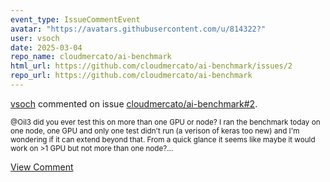 ```yaml
---
event_type: IssueCommentEvent
avatar: "https://avatars.githubusercontent.com/u/814322?"
user: vsoch
date: 2025-03-04
repo_name: cloudmercato/ai-benchmark
html_url: https://github.com/cloudmercato/ai-benchmark/issues/2
repo_url: https://github.com/cloudmercato/ai-benchmark
---
```


<a href='https://github.com/vsoch' target='_blank'>vsoch</a> commented on issue <a href='https://github.com/cloudmercato/ai-benchmark/issues/2' target='_blank'>cloudmercato/ai-benchmark#2</a>.

<small>@Oil3 did you ever test this on more than one GPU or node? I ran the benchmark today on one node, one GPU and only one test didn't run (a verison of keras too new) and I'm wondering if it can extend beyond that. From a quick glance it seems like maybe it would work on >1 GPU but not more than one node?...</small>

<a href='https://github.com/cloudmercato/ai-benchmark/issues/2' target='_blank'>View Comment</a>
